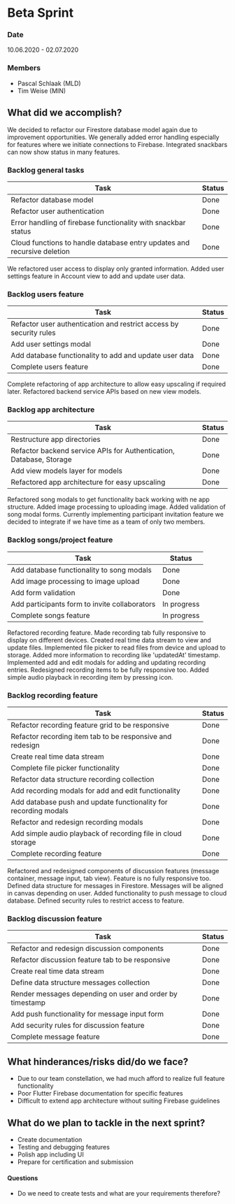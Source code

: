 # Beta Sprint

### Date

10.06.2020 - 02.07.2020

### Members

* Pascal Schlaak (MLD)
* Tim Weise (MIN)

## What did we accomplish? 

We decided to refactor our Firestore database model again due to improvement opportunities. We generally added error handling especially for features where we initiate connections to Firebase. Integrated snackbars can now show status in many features.

### Backlog general tasks

| **Task**                                                     | **Status** |
| ------------------------------------------------------------ | ---------- |
| Refactor database model                                      | Done       |
| Refactor user authentication                                 | Done       |
| Error handling of firebase functionality with snackbar status | Done       |
| Cloud functions to handle database entry updates and recursive deletion | Done       |

We refactored user access to display only granted information. Added user settings feature in Account view to add and update user data.

### Backlog users feature

| **Task**                                                     | **Status** |
| ------------------------------------------------------------ | ---------- |
| Refactor user authentication and restrict access by security rules | Done       |
| Add user settings modal                                      | Done       |
| Add database functionality to add and update user data       | Done       |
| Complete users feature                                       | Done       |

Complete refactoring of app architecture to allow easy upscaling if required later. Refactored backend service APIs based on new view models.

### Backlog app architecture

| **Task**                                                     | **Status** |
| ------------------------------------------------------------ | ---------- |
| Restructure app directories                                  | Done       |
| Refactor backend service APIs for Authentication, Database, Storage | Done       |
| Add view models layer for models                             | Done       |
| Refactored app architecture for easy upscaling               | Done       |

Refactored song modals to get functionality back working with ne app structure. Added image processing to uploading image. Added validation of song modal forms. Currently implementing participant invitation feature we decided to integrate if we have time as a team of only two members.

### Backlog songs/project feature

| **Task**                                      | **Status**  |
| --------------------------------------------- | ----------- |
| Add database functionality to song modals     | Done        |
| Add image processing to image upload          | Done        |
| Add form validation                           | Done        |
| Add participants form to invite collaborators | In progress |
| Complete songs feature                        | In progress |

Refactored recording feature. Made recording tab fully responsive to display on different devices. Created real time data stream to view and update files. Implemented file picker to read files from device and upload to storage. Added more information to recording like 'updatedAt' timestamp. Implemented add and edit modals for adding and updating recording entries. Redesigned recording items to be fully responsive too. Added simple audio playback in recording item by pressing icon.

### Backlog recording feature

| **Task**                                                     | **Status** |
| ------------------------------------------------------------ | ---------- |
| Refactor recording feature grid to be responsive             | Done       |
| Refactor recording item tab to be responsive and redesign    | Done       |
| Create real time data stream                                 | Done       |
| Complete file picker functionality                           | Done       |
| Refactor data structure recording collection                 | Done       |
| Add recording modals for add and edit functionality          | Done       |
| Add database push and update functionality for recording modals | Done       |
| Refactor and redesign recording modals                       | Done       |
| Add simple audio playback of recording file in cloud storage | Done       |
| Complete recording feature                                   | Done       |

Refactored and redesigned components of discussion features (message container, message input, tab view). Feature is no fully responsive too. Defined data structure for messages in Firestore. Messages will be aligned in canvas depending on user. Added functionality to push message to cloud database. Defined security rules to restrict access to feature.

### Backlog discussion feature

| **Task**                                                 | **Status** |
| -------------------------------------------------------- | ---------- |
| Refactor and redesign discussion components              | Done       |
| Refactor discussion feature tab to be responsive         | Done       |
| Create real time data stream                             | Done       |
| Define data structure messages collection                | Done       |
| Render messages depending on user and order by timestamp | Done       |
| Add push functionality for message input form            | Done       |
| Add security rules for discussion feature                | Done       |
| Complete message feature                                 | Done       |



## What hinderances/risks did/do we face?

* Due to our team constellation, we had much afford to realize full feature functionality 
* Poor Flutter Firebase documentation for specific features
* Difficult to extend app architecture without suiting Firebase guidelines


## What do we plan to tackle in the next sprint?

- Create documentation
- Testing and debugging features
- Polish app including UI
- Prepare for certification and submission

#### Questions

* Do we need to create tests and what are your requirements therefore?
